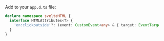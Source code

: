 Add to your `app.d.ts` file:

```ts title="app.d.ts"
declare namespace svelteHTML {
  interface HTMLAttributes<T> {
    'on:clickoutside'?: (event: CustomEvent<any> & { target: EventTarget & T }) => any;
  }
}
```

